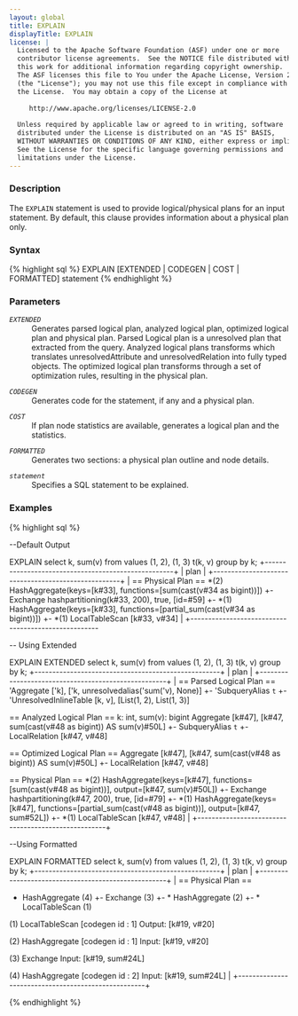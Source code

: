 ```yaml
---
layout: global
title: EXPLAIN
displayTitle: EXPLAIN
license: |
  Licensed to the Apache Software Foundation (ASF) under one or more
  contributor license agreements.  See the NOTICE file distributed with
  this work for additional information regarding copyright ownership.
  The ASF licenses this file to You under the Apache License, Version 2.0
  (the "License"); you may not use this file except in compliance with
  the License.  You may obtain a copy of the License at
 
     http://www.apache.org/licenses/LICENSE-2.0
 
  Unless required by applicable law or agreed to in writing, software
  distributed under the License is distributed on an "AS IS" BASIS,
  WITHOUT WARRANTIES OR CONDITIONS OF ANY KIND, either express or implied.
  See the License for the specific language governing permissions and
  limitations under the License.
---
```


### Description

The `EXPLAIN` statement is used to provide logical/physical plans for an input statement. 
By default, this clause provides information about a physical plan only.


### Syntax
{% highlight sql %}
EXPLAIN [EXTENDED | CODEGEN | COST | FORMATTED] statement
{% endhighlight %}

### Parameters

<dl>
  <dt><code><em>EXTENDED</em></code></dt>
  <dd>Generates parsed logical plan, analyzed logical plan, optimized logical plan and physical plan.
   Parsed Logical plan is a unresolved plan that extracted from the query.
   Analyzed logical plans transforms which translates unresolvedAttribute and unresolvedRelation into fully typed objects.
   The optimized logical plan transforms through a set of optimization rules, resulting in the physical plan.
  </dd>
</dl> 

<dl>
  <dt><code><em>CODEGEN</em></code></dt>
  <dd>Generates code for the statement, if any and a physical plan.</dd>
</dl>

<dl>
  <dt><code><em>COST</em></code></dt>
  <dd>If plan node statistics are available, generates a logical plan and the statistics.</dd>
</dl>

<dl>
  <dt><code><em>FORMATTED</em></code></dt>
  <dd>Generates two sections: a physical plan outline and node details.</dd>
</dl>

<dl>
  <dt><code><em>statement</em></code></dt>
  <dd>
    Specifies a SQL statement to be explained.
  </dd>
 </dl>

### Examples
{% highlight sql %}

--Default Output

EXPLAIN select k, sum(v) from values (1, 2), (1, 3) t(k, v) group by k;
+----------------------------------------------------+
|                        plan                        |
+----------------------------------------------------+
| == Physical Plan ==
*(2) HashAggregate(keys=[k#33], functions=[sum(cast(v#34 as bigint))])
+- Exchange hashpartitioning(k#33, 200), true, [id=#59]
   +- *(1) HashAggregate(keys=[k#33], functions=[partial_sum(cast(v#34 as bigint))])
      +- *(1) LocalTableScan [k#33, v#34]
|
 +----------------------------------------------------

-- Using Extended

EXPLAIN EXTENDED select k, sum(v) from values (1, 2), (1, 3) t(k, v) group by k;
+----------------------------------------------------+
|                        plan                        |
+----------------------------------------------------+
| == Parsed Logical Plan ==
'Aggregate ['k], ['k, unresolvedalias('sum('v), None)]
+- 'SubqueryAlias `t`
   +- 'UnresolvedInlineTable [k, v], [List(1, 2), List(1, 3)]

== Analyzed Logical Plan ==
k: int, sum(v): bigint
Aggregate [k#47], [k#47, sum(cast(v#48 as bigint)) AS sum(v)#50L]
+- SubqueryAlias `t`
   +- LocalRelation [k#47, v#48]

== Optimized Logical Plan ==
Aggregate [k#47], [k#47, sum(cast(v#48 as bigint)) AS sum(v)#50L]
+- LocalRelation [k#47, v#48]

== Physical Plan ==
*(2) HashAggregate(keys=[k#47], functions=[sum(cast(v#48 as bigint))], output=[k#47, sum(v)#50L])
+- Exchange hashpartitioning(k#47, 200), true, [id=#79]
   +- *(1) HashAggregate(keys=[k#47], functions=[partial_sum(cast(v#48 as bigint))], output=[k#47, sum#52L])
      +- *(1) LocalTableScan [k#47, v#48]
 |
+----------------------------------------------------+

--Using Formatted

EXPLAIN FORMATTED select k, sum(v) from values (1, 2), (1, 3) t(k, v) group by k;
+----------------------------------------------------+
|                        plan                        |
+----------------------------------------------------+
| == Physical Plan ==
* HashAggregate (4)
+- Exchange (3)
   +- * HashAggregate (2)
      +- * LocalTableScan (1)


(1) LocalTableScan [codegen id : 1]
Output: [k#19, v#20]
     
(2) HashAggregate [codegen id : 1]
Input: [k#19, v#20]
     
(3) Exchange 
Input: [k#19, sum#24L]
     
(4) HashAggregate [codegen id : 2]
Input: [k#19, sum#24L] 
 |
+----------------------------------------------------+

{% endhighlight %}
